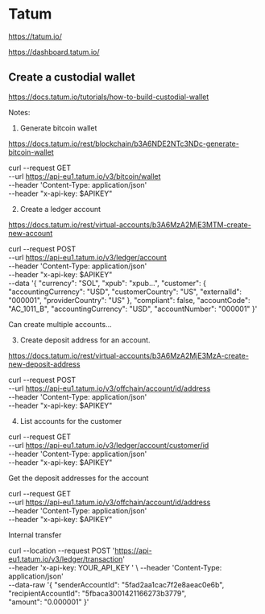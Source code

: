 # Tatum

https://tatum.io/

https://dashboard.tatum.io/

## Create a custodial wallet

https://docs.tatum.io/tutorials/how-to-build-custodial-wallet

Notes:

1. Generate bitcoin wallet

https://docs.tatum.io/rest/blockchain/b3A6NDE2NTc3NDc-generate-bitcoin-wallet

curl --request GET \
  --url https://api-eu1.tatum.io/v3/bitcoin/wallet \
  --header 'Content-Type: application/json' \
  --header "x-api-key: $APIKEY"

2. Create a ledger account

https://docs.tatum.io/rest/virtual-accounts/b3A6MzA2MjE3MTM-create-new-account

curl --request POST \
  --url https://api-eu1.tatum.io/v3/ledger/account \
  --header 'Content-Type: application/json' \
  --header "x-api-key: $APIKEY" \
  --data '{
  "currency": "SOL",
  "xpub": "xpub...",
  "customer": {
    "accountingCurrency": "USD",
    "customerCountry": "US",
    "externalId": "000001",
    "providerCountry": "US"
  },
  "compliant": false,
  "accountCode": "AC_1011_B",
  "accountingCurrency": "USD",
  "accountNumber": "000001"
}'

Can create multiple accounts...


3. Create deposit address for an account.

https://docs.tatum.io/rest/virtual-accounts/b3A6MzA2MjE3MzA-create-new-deposit-address

curl --request POST \
  --url https://api-eu1.tatum.io/v3/offchain/account/id/address \
  --header 'Content-Type: application/json' \
  --header "x-api-key: $APIKEY"

4. List accounts for the customer

curl --request GET \
  --url https://api-eu1.tatum.io/v3/ledger/account/customer/id \
  --header 'Content-Type: application/json' \
  --header "x-api-key: $APIKEY"


  Get the deposit addresses for the account

  curl --request GET \
  --url https://api-eu1.tatum.io/v3/offchain/account/id/address \
  --header 'Content-Type: application/json' \
  --header "x-api-key: $APIKEY"

  Internal transfer

  curl --location --request 
POST 'https://api-eu1.tatum.io/v3/ledger/transaction' \
--header 'x-api-key: YOUR_API_KEY ' \ 
--header 'Content-Type: application/json' \
--data-raw '{
  "senderAccountId": "5fad2aa1cac7f2e8aeac0e6b",
  "recipientAccountId": "5fbaca3001421166273b3779",    
  "amount": "0.000001"
}'